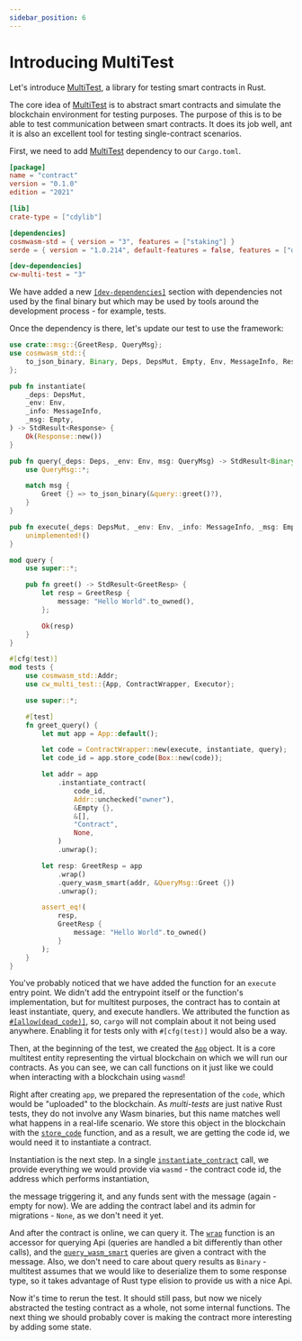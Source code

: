 ```yaml
---
sidebar_position: 6
---
```


# Introducing MultiTest

Let's introduce [MultiTest], a library for testing smart contracts in Rust.

The core idea of [MultiTest] is to abstract smart contracts and simulate the blockchain
environment for testing purposes. The purpose of this is to be able to test communication between smart contracts.
It does its job well, ant it is also an excellent tool for testing single-contract scenarios.

First, we need to add [MultiTest] dependency to our `Cargo.toml`.

```toml title="Cargo.toml"
[package]
name = "contract"
version = "0.1.0"
edition = "2021"

[lib]
crate-type = ["cdylib"]

[dependencies]
cosmwasm-std = { version = "3", features = ["staking"] }
serde = { version = "1.0.214", default-features = false, features = ["derive"] }

[dev-dependencies]
cw-multi-test = "3"
```

We have added a new
[`[dev-dependencies]`](https://doc.rust-lang.org/cargo/reference/specifying-dependencies.html#development-dependencies)
section with dependencies not used by the final binary but which may be used by tools around the
development process - for example, tests.

Once the dependency is there, let's update our test to use the framework:

```rust title="src/contract.rs" {23-25,39-76}
use crate::msg::{GreetResp, QueryMsg};
use cosmwasm_std::{
    to_json_binary, Binary, Deps, DepsMut, Empty, Env, MessageInfo, Response, StdResult,
};

pub fn instantiate(
    _deps: DepsMut,
    _env: Env,
    _info: MessageInfo,
    _msg: Empty,
) -> StdResult<Response> {
    Ok(Response::new())
}

pub fn query(_deps: Deps, _env: Env, msg: QueryMsg) -> StdResult<Binary> {
    use QueryMsg::*;

    match msg {
        Greet {} => to_json_binary(&query::greet()?),
    }
}

pub fn execute(_deps: DepsMut, _env: Env, _info: MessageInfo, _msg: Empty) -> StdResult<Response> {
    unimplemented!()
}

mod query {
    use super::*;

    pub fn greet() -> StdResult<GreetResp> {
        let resp = GreetResp {
            message: "Hello World".to_owned(),
        };

        Ok(resp)
    }
}

#[cfg(test)]
mod tests {
    use cosmwasm_std::Addr;
    use cw_multi_test::{App, ContractWrapper, Executor};

    use super::*;

    #[test]
    fn greet_query() {
        let mut app = App::default();

        let code = ContractWrapper::new(execute, instantiate, query);
        let code_id = app.store_code(Box::new(code));

        let addr = app
            .instantiate_contract(
                code_id,
                Addr::unchecked("owner"),
                &Empty {},
                &[],
                "Contract",
                None,
            )
            .unwrap();

        let resp: GreetResp = app
            .wrap()
            .query_wasm_smart(addr, &QueryMsg::Greet {})
            .unwrap();

        assert_eq!(
            resp,
            GreetResp {
                message: "Hello World".to_owned()
            }
        );
    }
}
```

You've probably noticed that we have added the function for an `execute` entry point. We didn't add the
entrypoint itself or the function's implementation, but for multitest purposes, the contract has to
contain at least instantiate, query, and execute handlers. We attributed the function as
[`#[allow(dead_code)]`](https://doc.rust-lang.org/reference/attributes/diagnostics.html#lint-check-attributes),
so, `cargo` will not complain about it not being used anywhere. Enabling it for tests only with
`#[cfg(test)]` would also be a way.

Then, at the beginning of the test, we created the
[`App`](https://docs.rs/cw-multi-test/latest/cw_multi_test/struct.App.html#) object. It is a core
multitest entity representing the virtual blockchain on which we will run our contracts. As you can
see, we can call functions on it just like we could when interacting with a blockchain using
`wasmd`!

Right after creating `app`, we prepared the representation of the `code`, which would be "uploaded"
to the blockchain. As _multi-tests_ are just native Rust tests, they do not involve any Wasm binaries,
but this name matches well what happens in a real-life scenario. We store this object in the
blockchain with the
[`store_code`](https://docs.rs/cw-multi-test/latest/cw_multi_test/struct.App.html#method.store_code)
function, and as a result, we are getting the code id, we would need it to instantiate a contract.

Instantiation is the next step. In a single
[`instantiate_contract`](https://docs.rs/cw-multi-test/latest/cw_multi_test/trait.Executor.html#method.instantiate_contract)
call, we provide everything we would provide via `wasmd` - the contract code id, the address which
performs instantiation,

the message triggering it, and any funds sent with the message (again - empty for now). We are
adding the contract label and its admin for migrations - `None`, as we don't need it yet.

And after the contract is online, we can query it. The
[`wrap`](https://docs.rs/cw-multi-test/latest/cw_multi_test/struct.App.html?search=in#method.wrap)
function is an accessor for querying Api (queries are handled a bit differently than other calls),
and the
[`query_wasm_smart`](https://docs.rs/cosmwasm-std/latest/cosmwasm_std/struct.QuerierWrapper.html#method.query_wasm_smart)
queries are given a contract with the message. Also, we don't need to care about query results as
`Binary` - multitest assumes that we would like to deserialize them to some response type, so it
takes advantage of Rust type elision to provide us with a nice Api.

Now it's time to rerun the test. It should still pass, but now we nicely abstracted the testing
contract as a whole, not some internal functions. The next thing we should probably cover is making
the contract more interesting by adding some state.

[MultiTest]: ../../multi-test/introduction.md
